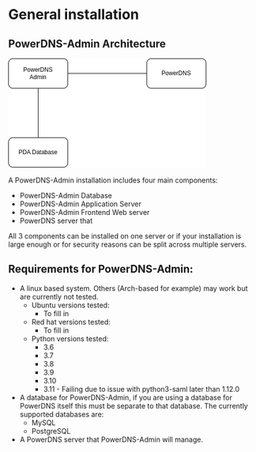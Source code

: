 # General installation 

## PowerDNS-Admin Architecture

![PowerDNS-Admin Component Layout](Architecture.png)

A PowerDNS-Admin installation includes four main components:
- PowerDNS-Admin Database
- PowerDNS-Admin Application Server
- PowerDNS-Admin Frontend Web server
- PowerDNS server that 

All 3 components can be installed on one server or if your installation is large enough or for security reasons can be split across multiple servers.

## Requirements for PowerDNS-Admin:
- A linux based system. Others (Arch-based for example) may work but are currently not tested.
  - Ubuntu versions tested:
    - To fill in
  - Red hat versions tested:
    - To fill in
  - Python versions tested:
    - 3.6
    - 3.7
    - 3.8
    - 3.9
    - 3.10
    - 3.11 - Failing due to issue with python3-saml later than 1.12.0
- A database for PowerDNS-Admin, if you are using a database for PowerDNS itself this must be separate to that database. The currently supported databases are:
  - MySQL
  - PostgreSQL
- A PowerDNS server that PowerDNS-Admin will manage.
